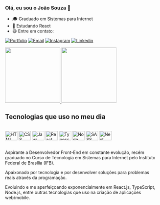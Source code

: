
### Olá, eu sou o João Souza 👋

- 🎓 Graduado em Sistemas para Internet
- 🌱 Estudando React 
- 😄 Entre em contato: 

[![Portfolio][portfolio-shield]][portfolio-url]
[![Email][gmail-shield]][gmail-url]
[![Instagram][instagram-shield]][instagram-url]
[![Linkedin][linkedin-shield]][linkedin-url]

<div>
    <a href="https://github.com/joaosouza7">
        <img height="180em" src="https://github-readme-stats.vercel.app/api?username=joaosouza7&show_icons=true&theme=tokyonight" />
        <img height="180em" src="https://github-readme-stats.vercel.app/api/top-langs/?username=joaosouza7&layout=compact&langs_count=16&theme=tokyonight" />
    </a>
</div>

## Tecnologias que uso no meu dia

<div style="display: inline_block"></br>
    <img align="center" alt="HTML" width="40" height="30" src="https://cdn.jsdelivr.net/gh/devicons/devicon/icons/html5/html5-original.svg" />
    <img align="center" alt="CSS" width="40" height="30" src="https://cdn.jsdelivr.net/gh/devicons/devicon/icons/css3/css3-original.svg" />
    <img align="center" alt="Java Script" width="40" height="30" src="https://cdn.jsdelivr.net/gh/devicons/devicon/icons/javascript/javascript-original.svg" />
    <img align="center" alt="React" width="40" height="30" src="https://cdn.jsdelivr.net/gh/devicons/devicon/icons/react/react-original.svg" />
    <img align="center" alt="Typescript" width="40" height="30" src="https://cdn.jsdelivr.net/gh/devicons/devicon/icons/typescript/typescript-original.svg" />
    <img align="center" alt="Node" width="40" height="30" src="https://cdn.jsdelivr.net/gh/devicons/devicon/icons/nodejs/nodejs-original.svg" />
    <img align="center" alt="SASS" width="40" height="30" src="https://cdn.jsdelivr.net/gh/devicons/devicon/icons/sass/sass-original.svg" />
    <img align="center" alt="Next" width="40" height="30" src="https://cdn.jsdelivr.net/gh/devicons/devicon/icons/nextjs/nextjs-original.svg" />
    
</div>
</br>

Aspirante a Desenvolvedor Front-End em constante evolução, recém graduado no Curso de Tecnologia em Sistemas para Internet pelo Instituto Federal de Brasília (IFB). 

Apaixonado por tecnologia e por desenvolver soluções para problemas reais através da programação.

Evoluindo e me aperfeiçoando exponencialmente em React.js, TypeScript, Node.js, entre outras tecnologias que uso na criação de aplicações web/mobile.

<!--LINKS E IMAGENS-->

[portfolio-shield]: https://img.shields.io/website?label=Portfolio&style=for-the-badge&url=https://portfolio-joaosouza7.vercel.app/
[portfolio-url]: https://portfolio-joaosouza7.vercel.app/
[instagram-shield]: https://img.shields.io/badge/Instagram-E4405F?style=for-the-badge&logo=instagram&logoColor=white
[instagram-url]: https://instagram.com/joaossouza07
[linkedin-shield]: https://img.shields.io/badge/LinkedIn-0077B5?style=for-the-badge&logo=linkedin&logoColor=white
[linkedin-url]: https://www.linkedin.com/in/joaosouzadesenvolvedorweb
[gmail-shield]: https://img.shields.io/badge/Gmail-D14836?style=for-the-badge&logo=gmail&logoColor=white
[gmail-url]: mailto:joaoosouza07@gmail.com

